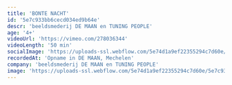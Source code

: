 ```yaml
---
title: 'BONTE NACHT'
id: '5e7c933bb6cecd034ed9b64e'
descr: 'beeldsmederij DE MAAN en TUNING PEOPLE'
age: '4+'
videoUrl: 'https://vimeo.com/278036344'
videoLength: '50 min'
socialImage: 'https://uploads-ssl.webflow.com/5e74d1a9ef22355294c7d60e/5e7c9335623426a5289ae209_BONTE%20NACHT_Diego%20Franssens.jpg'
recordedAt: 'Opname in DE MAAN, Mechelen'
company: 'beeldsmederij DE MAAN en TUNING PEOPLE'
image: 'https://uploads-ssl.webflow.com/5e74d1a9ef22355294c7d60e/5e7c9335623426a5289ae209_BONTE%20NACHT_Diego%20Franssens.jpg'
---
```

